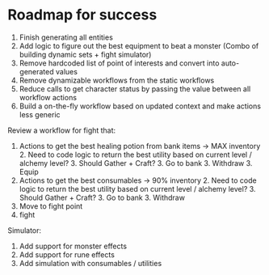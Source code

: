 # Roadmap for success

1. Finish generating all entities
1. Add logic to figure out the best equipment to beat a monster (Combo of building dynamic sets + fight simulator)
1. Remove hardcoded list of point of interests and convert into auto-generated values
1. Remove dynamizable workflows from the static workflows
1. Reduce calls to get character status by passing the value between all workflow actions
1. Build a on-the-fly workflow based on updated context and make actions less generic


Review a workflow for fight that:

1. Actions to get the best healing potion from bank items -> MAX inventory
   2. Need to code logic to return the best utility based on current level / alchemy level?
   3. Should Gather + Craft?
   3. Go to bank
   3. Withdraw
   3. Equip
2. Actions to get the best consumables -> 90% inventory
   2. Need to code logic to return the best utility based on current level / alchemy level?
   3. Should Gather + Craft?
   3. Go to bank
   3. Withdraw
3. Move to fight point
4. fight



Simulator:
1. Add support for monster effects
2. Add support for rune effects
3. Add simulation with consumables / utilities
